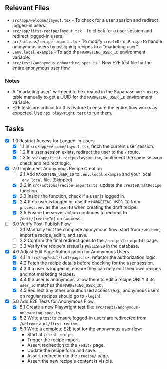 ## Relevant Files

- `src/app/welcome/layout.tsx` - To check for a user session and redirect logged-in users.
- `src/app/first-recipe/layout.tsx` - To check for a user session and redirect logged-in users.
- `src/actions/recipe-imports.ts` - To modify `createDraftRecipe` to handle anonymous users by assigning recipes to a "marketing user".
- `.env.local.example` - To add the `MARKETING_USER_ID` environment variable.
- `src/tests/anonymous-onboarding.spec.ts` - New E2E test file for the entire anonymous user flow.

### Notes

- A "marketing user" will need to be created in the Supabase `auth.users` table manually to get a UUID for the `MARKETING_USER_ID` environment variable.
- E2E tests are critical for this feature to ensure the entire flow works as expected. Use `npx playwright test` to run them.


## Tasks

- [x] 1.0 Restrict Access for Logged-In Users
  - [x] 1.1 In `src/app/welcome/layout.tsx`, fetch the current user session.
  - [x] 1.2 If a user session exists, redirect the user to the `/` route.
  - [x] 1.3 In `src/app/first-recipe/layout.tsx`, implement the same session check and redirect logic.
- [x] 2.0 Implement Anonymous Recipe Creation
  - [ ] 2.1 Add `MARKETING_USER_ID` to `.env.local.example` and your local `.env.local` file. (Skipped)
  - [x] 2.2 In `src/actions/recipe-imports.ts`, update the `createDraftRecipe` function.
  - [x] 2.3 Inside the function, check if a user is logged in.
  - [x] 2.4 If no user is logged in, use the `MARKETING_USER_ID` from `process.env` as the `userId` when creating the draft recipe.
  - [x] 2.5 Ensure the server action continues to redirect to `/edit/[recipeId]` on success.
- [ ] 3.0 Verify Post-Publish Flow
  - [ ] 3.1 Manually test the complete anonymous flow: start from `/welcome`, import a recipe, edit it, and save.
  - [ ] 3.2 Confirm the final redirect goes to the `/recipe/[recipeId]` page.
  - [ ] 3.3 Verify the recipe's status is `PUBLISHED` in the database.
- [x] 4.0 Adjust Edit Page Authorization for Anonymous Users
  - [x] 4.1 In `src/app/edit/[id]/page.tsx`, refactor the authorization logic.
  - [x] 4.2 Fetch the recipe details before checking for the user session.
  - [x] 4.3 If a user is logged in, ensure they can only edit their own recipes and not marketing recipes.
  - [x] 4.4 If a user is anonymous, allow them to edit a recipe ONLY if its `user_id` matches the `MARKETING_USER_ID`.
  - [x] 4.5 Redirect any other unauthorized access (e.g., anonymous users on regular recipes should go to `/login`).
- [x] 5.0 Add E2E Tests for Anonymous Flow
  - [x] 5.1 Create a new Playwright test file: `src/tests/anonymous-onboarding.spec.ts`.
  - [x] 5.2 Write a test to ensure logged-in users are redirected from `/welcome` and `/first-recipe`.
  - [x] 5.3 Write a complete E2E test for the anonymous user flow:
      - Start at `/first-recipe`.
      - Trigger the recipe import.
      - Assert redirection to the `/edit/` page.
      - Update the recipe form and save.
      - Assert redirection to the `/recipe/` page.
      - Assert the new recipe's content is visible.